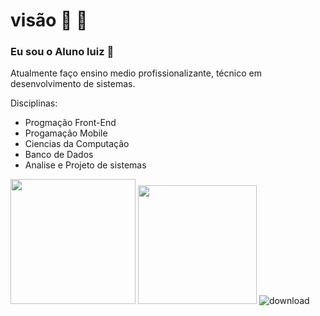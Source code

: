 # visão 🚂 🚩
### Eu sou o Aluno luiz 😬
Atualmente faço ensino medio profissionalizante, técnico em desenvolvimento de sistemas. 

Disciplinas:
- Progmação Front-End
- Progamação Mobile
- Ciencias da Computação
- Banco de Dados
- Analise e Projeto de sistemas
  
<img height="200px" src="https://cdn.jsdelivr.net/gh/devicons/devicon@latest/icons/apple/apple-original.svg" /> <img height="190px" src="https://cdn.jsdelivr.net/gh/devicons/devicon@latest/icons/twitter/twitter-original.svg" /> 
![download](https://github.com/xsjg/xsjg/assets/159436739/c54f28e5-bd3d-4486-ab19-5b6b307c72d4)





